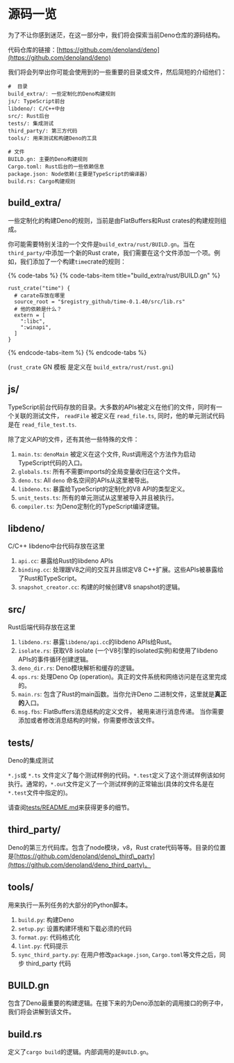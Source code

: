 # 源码一览

为了不让你感到迷茫，在这一部分中，我们将会探索当前Deno仓库的源码结构。

代码仓库的链接：[https://github.com/denoland/deno](https://github.com/denoland/deno)

我们将会列举出你可能会使用到的一些重要的目录或文件，然后简短的介绍他们：

```text
#  目录
build_extra/: 一些定制化的Deno构建规则
js/: TypeScript前台
libdeno/: C/C++中台
src/: Rust后台
tests/: 集成测试
third_party/: 第三方代码
tools/: 用来测试和构建Deno的工具

# 文件
BUILD.gn: 主要的Deno构建规则
Cargo.toml: Rust后台的一些依赖信息
package.json: Node依赖(主要是TypeScript的编译器)
build.rs: Cargo构建规则
```

## build\_extra/

一些定制化的构建Deno的规则，当前是由FlatBuffers和Rust crates的构建规则组成。

你可能需要特别关注的一个文件是`build_extra/rust/BUILD.gn`。当在`third_party/`中添加一个新的Rust crate，我们需要在这个文件添加一个项。例如，我们添加了一个构建`time`crate的规则：

{% code-tabs %}
{% code-tabs-item title="build\_extra/rust/BUILD.gn" %}
```
rust_crate("time") {
  # carate存放在哪里
  source_root = "$registry_github/time-0.1.40/src/lib.rs"
  # 他的依赖是什么？
  extern = [
    ":libc",
    ":winapi",
  ]
}
```
{% endcode-tabs-item %}
{% endcode-tabs %}

\(`rust_crate` GN 模板 是定义在 `build_extra/rust/rust.gni`\)

## js/

TypeScript前台代码存放的目录。大多数的APIs被定义在他们的文件，同时有一个关联的测试文件， `readFile` 被定义在 `read_file.ts`, 同时，他的单元测试代码是在 `read_file_test.ts`.

除了定义API的文件，还有其他一些特殊的文件：

1. `main.ts`: `denoMain` 被定义在这个文件, Rust调用这个方法作为启动TypeScript代码的入口。
2. `globals.ts`: 所有不需要imports的全局变量收归在这个文件。
3. `deno.ts`: All `deno` 命名空间的APIs从这里被导出。
4. `libdeno.ts`: 暴露给TypeScript的定制化的V8 API的类型定义。
5. `unit_tests.ts`: 所有的单元测试从这里被导入并且被执行。
6. `compiler.ts`: 为Deno定制化的TypeScript编译逻辑。

## libdeno/

C/C++ libdeno中台代码存放在这里

1. `api.cc`: 暴露给Rust的libdeno APIs
2. `binding.cc`: 处理跟V8之间的交互并且绑定V8 C++扩展。这些APIs被暴露给了Rust和TypeScript。
3. `snapshot_creator.cc`: 构建的时候创建V8 snapshot的逻辑。

## src/

Rust后端代码存放在这里

1. `libdeno.rs`: 暴露`libdeno/api.cc`的libdeno APIs给Rust。
2. `isolate.rs`: 获取V8 isolate \(一个V8引擎的isolated实例\)和使用了libdeno APIs的事件循环创建逻辑。
3. `deno_dir.rs`: Deno模块解析和缓存的逻辑。
4. `ops.rs`: 处理Deno Op \(operation\)。真正的文件系统和网络访问是在这里完成的。
5. `main.rs`: 包含了Rust的main函数。当你允许Deno 二进制文件，这里就是**真正的**入口。
6. `msg.fbs`: FlatBuffers消息结构的定义文件， 被用来进行消息传递。 当你需要添加或者修改消息结构的时候，你需要修改该文件。

## tests/

Deno的集成测试

`*.js`或 `*.ts` 文件定义了每个测试样例的代码。`*.test`定义了这个测试样例该如何执行。通常的，`*.out`文件定义了一个测试样例的正常输出\(具体的文件名是在`*.test`文件中指定的\)。

请查阅[tests/README.md](https://github.com/denoland/deno/blob/master/tests/README.md)来获得更多的细节。

## third\_party/

Deno的第三方代码库。包含了node模块，v8，Rust crate代码等等。目录的位置是[https://github.com/denoland/deno\_third\_party](https://github.com/denoland/deno_third_party)。

## tools/

用来执行一系列任务的大部分的Python脚本。

1. `build.py`: 构建Deno
2. `setup.py`: 设置构建环境和下载必须的代码
3. `format.py`: 代码格式化
4. `lint.py`: 代码提示
5. `sync_third_party.py`: 在用户修改`package.json`, `Cargo.toml`等文件之后，同步 third\_party 代码

## BUILD.gn

包含了Deno最重要的构建逻辑。在接下来的为Deno添加新的调用接口的例子中，我们将会讲解到该文件。

## build.rs

定义了`cargo build`的逻辑。内部调用的是`BUILD.gn`。

